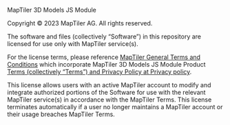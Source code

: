 MapTiler 3D Models JS Module

Copyright © 2023 MapTiler AG. All rights reserved.

The software and files (collectively “Software”) in this repository are licensed for use only with MapTiler service(s). 

For the license terms, please reference  [MapTiler General Terms and Conditions](https://www.maptiler.com/terms/) which incorporate MapTiler 3D Models JS Module Product [Terms (collectively “Terms”) and Privacy Policy at Privacy policy](https://www.maptiler.com/privacy-policy). 

This license allows users with an active MapTiler account to modify and integrate authorized portions of the Software for use with the relevant MapTiler service(s) in accordance with the MapTiler Terms. This license terminates automatically if a user no longer maintains a MapTiler account or their usage breaches MapTiler Terms. 